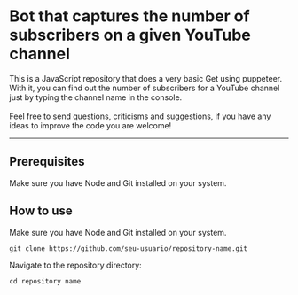 # Bot that captures the number of subscribers on a given YouTube channel
<p>
This is a JavaScript repository that does a very basic Get using puppeteer. With it, you can find out the number of subscribers for a YouTube channel just by typing the channel name in the console.
<br>
<br>
Feel free to send questions, criticisms and suggestions, if you have any ideas to improve the code you are welcome!
</p>

---

## Prerequisites
<p>
Make sure you have Node and Git installed on your system.
</p>

## How to use
<p>
Make sure you have Node and Git installed on your system.
</p>

```
git clone https://github.com/seu-usuario/repository-name.git
```

<p>
Navigate to the repository directory:
</p>

```
cd repository name
```
